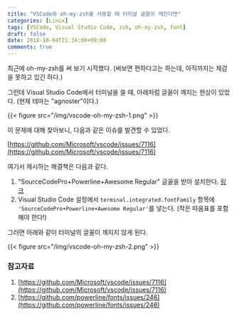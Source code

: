 ```yaml
---
title: "VSCode와 oh-my-zsh를 사용할 때 터미널 글꼴이 깨진다면"
categories: [Linux]
tags: [VSCode, Visual Studio Code, zsh, oh-my-zsh, font]
draft: false
date: 2018-10-04T21:34:00+09:00
comments: true
---
```


최근에 oh-my-zsh를 써 보기 시작했다. (써보면 편하다고는 하는데, 아직까지는 체감을 못하고 있긴 하다.)

그런데 Visual Studio Code에서 터미널을 쓸 때, 아래처럼 글꼴이 깨지는 현상이 있었다. (현재 테마는 "agnoster"이다.)

{{< figure src="/img/vscode-oh-my-zsh-1.png" >}}

이 문제에 대해 찾아보니, 다음과 같은 이슈를 발견할 수 있었다. 

[https://github.com/Microsoft/vscode/issues/7116](https://github.com/Microsoft/vscode/issues/7116)

여기서 제시하는 해결책은 다음과 같다.

1. "SourceCodePro+Powerline+Awesome Regular" 글꼴을 받아 설치한다. [링크](https://github.com/Falkor/dotfiles/raw/master/fonts/SourceCodePro%2BPowerline%2BAwesome%2BRegular.ttf)
2. Visual Studio Code 설정에서 `terminal.integrated.fontFamily` 항목에 `'SourceCodePro+Powerline+Awesome Regular'`를 넣는다. (작은 따옴표를 포함해야 한다!)

그러면 아래와 같이 터미널의 글꼴이 깨지지 않게 된다.

{{< figure src="/img/vscode-oh-my-zsh-2.png" >}}

### 참고자료

1. [https://github.com/Microsoft/vscode/issues/7116](https://github.com/Microsoft/vscode/issues/7116)
2. [https://github.com/powerline/fonts/issues/246](https://github.com/powerline/fonts/issues/246)
